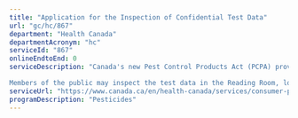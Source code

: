 ```yaml
---
title: "Application for the Inspection of Confidential Test Data"
url: "gc/hc/867"
department: "Health Canada"
departmentAcronym: "hc"
serviceId: "867"
onlineEndtoEnd: 0
serviceDescription: "Canada's new Pest Control Products Act (PCPA) provides the public with the opportunity to inspect the scientific test data supporting pesticide registration decisions.

Members of the public may inspect the test data in the Reading Room, located at the PMRA's National Head Office in Ottawa, Ontario. (PMRA)"
serviceUrl: "https://www.canada.ca/en/health-canada/services/consumer-product-safety/pesticides-pest-management/public/protecting-your-health-environment/public-registry/inspection-confidential-test-data-supporting-pesticide-registration-decisions-guidance-document.html"
programDescription: "Pesticides"
---
```

